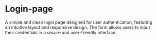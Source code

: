 # Login-page
A simple and clean login page designed for user authentication, featuring an intuitive layout and responsive design. The form allows users to input their credentials in a secure and user-friendly interface.

